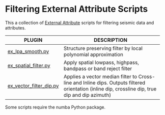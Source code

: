 # Filtering External Attribute Scripts
This a collection of [External Attribute](http://waynegm.github.io/OpendTect-Plugin-Docs/Attributes/ExternalAttrib/) scripts for filtering seismic data and attributes.

| PLUGIN | DESCRIPTION |
|--------|-------------|
| [ex_lpa_smooth.py](http://waynegm.github.io/OpendTect-Plugin-Docs/External_Attributes/LPA_Smooth) | Structure preserving filter by local polynomial approximation |
| [ex_spatial_filter.py](http://waynegm.github.io/OpendTect-Plugin-Docs/External_Attributes/Spatial_Filter) | Apply spatial lowpass, highpass, bandpass or band reject filter |
| [ex_vector_filter_dip.py](http://waynegm.github.io/OpendTect-Plugin-Docs/External_Attributes/Vector_Filters) | Applies a vector median filter to Cross-line and Inline dips. Outputs filtered orientation (inline dip, crossline dip, true dip and dip azimuth) |

Some scripts require the numba Python package.

